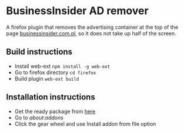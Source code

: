 # BusinessInsider AD remover
A firefox plugin that removes the advertising container at the top of the page [businessinsider.com.pl](https://businessinsider.com.pl), so it does not take up half of the screen.

## Build instructions
- Install web-ext `npm install -g web-ext`
- Go to firefox directory `cd firefox`
- Build plugin `web-ext build`

## Installation instructions
- Get the ready package from [here](https://github.com/wprusik/businessinsider-ad-remover/blob/main/firefox/signed/6ce03a2dee60418e94cc-1.0.zip)
- Go to _about:addons_
- Click the gear wheel and use Install addon from file option
